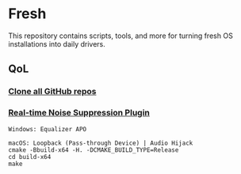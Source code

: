 # Fresh
This repository contains scripts, tools, and more for turning fresh OS installations into daily drivers.

## QoL
### [Clone all GitHub repos](https://stackoverflow.com/questions/19576742/how-to-clone-all-repos-at-once-from-github)
### [Real-time Noise Suppression Plugin](https://github.com/werman/noise-suppression-for-voice)
```
Windows: Equalizer APO

macOS: Loopback (Pass-through Device) | Audio Hijack
cmake -Bbuild-x64 -H. -DCMAKE_BUILD_TYPE=Release
cd build-x64
make
```
